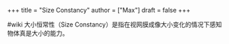 +++
title = "Size Constancy"
author = ["Max"]
draft = false
+++

\#wiki
大小恒常性（Size Constancy）是指在视网膜成像大小变化的情况下感知物体真是大小的能力。
